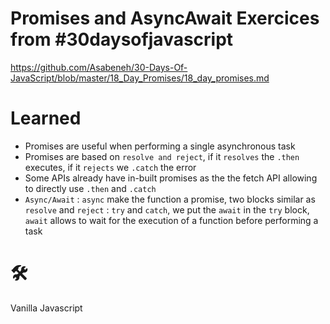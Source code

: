 # Promises and AsyncAwait Exercices from #30daysofjavascript
https://github.com/Asabeneh/30-Days-Of-JavaScript/blob/master/18_Day_Promises/18_day_promises.md

# Learned
- Promises are useful when performing a single asynchronous task
- Promises are based on `resolve and reject`, if it `resolves` the `.then` executes, if it `rejects` we `.catch` the error
- Some APIs already have in-built promises as the the fetch API allowing to directly use `.then` and `.catch`
- `Async/Await` : `async` make the function a promise, two blocks similar as `resolve` and `reject` : `try` and `catch`, we put the `await` in the `try` block, `await` allows to wait for the execution of a function before performing a task

# 🛠️
Vanilla Javascript
